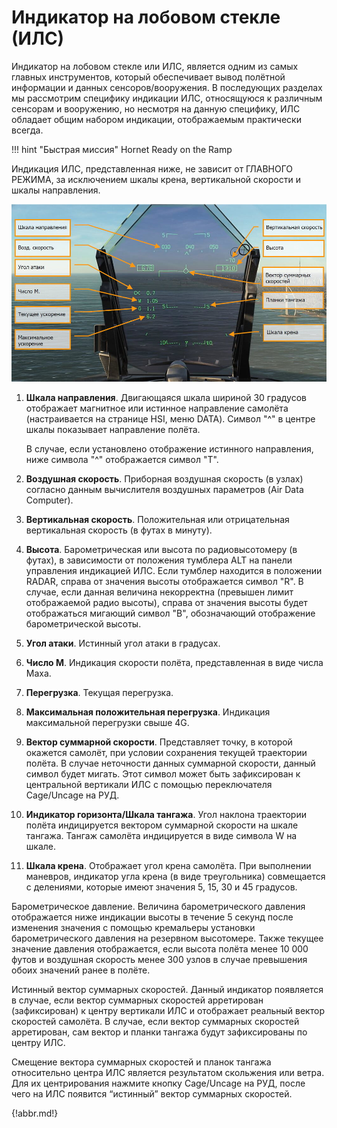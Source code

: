 # Индикатор на лобовом стекле (ИЛС)

Индикатор на лобовом стекле или ИЛС, является одним из самых главных инструментов, который
обеспечивает вывод полётной информации и данных сенсоров/вооружения. В последующих
разделах мы рассмотрим специфику индикации ИЛС, относящуюся к различным сенсорам и
вооружению, но несмотря на данную специфику, ИЛС обладает общим набором индикации,
отображаемым практически всегда.

!!! hint "Быстрая миссия"
    Hornet Ready on the Ramp

Индикация ИЛС, представленная ниже, не зависит от ГЛАВНОГО РЕЖИМА, за исключением
шкалы крена, вертикальной скорости и шкалы направления.

![Рисунок 40. Базовая информация ИЛС](img/84-1.jpg)

1. **Шкала направления**. Двигающаяся шкала шириной 30 градусов отображает
магнитное или истинное направление самолёта (настраивается на странице HSI, меню
DATA). Символ "^" в центре шкалы показывает направление полёта.

    В случае, если установлено отображение истинного направления, ниже символа "^" отображается символ "Т".

2. **Воздушная скорость**. Приборная воздушная скорость (в узлах) согласно данным
вычислителя воздушных параметров (Air Data Computer).

3.  **Вертикальная скорость**. Положительная или отрицательная вертикальная скорость
(в футах в минуту).

4. **Высота**. Барометрическая или высота по радиовысотомеру (в футах), в зависимости
от положения тумблера ALT на панели управления индикацией ИЛС. Если тумблер
находится в положении RADAR, справа от значения высоты отображается символ "R".
В случае, если данная величина некорректна (превышен лимит отображаемой радио
высоты), справа от значения высоты будет отображаться мигающий символ "B",
обозначающий отображение барометрической высоты.

5. **Угол атаки**. Истинный угол атаки в градусах.

6. **Число М**. Индикация скорости полёта, представленная в виде числа Маха.

7. **Перегрузка**. Текущая перегрузка.

8. **Максимальная положительная перегрузка**. Индикация максимальной перегрузки свыше 4G.

9. **Вектор суммарной скорости**. Представляет точку, в которой окажется самолёт, при
условии сохранения текущей траектории полёта. В случае неточности данных
суммарной скорости, данный символ будет мигать. Этот символ может быть
зафиксирован к центральной вертикали ИЛС с помощью переключателя Сage/Uncage
на РУД.

10. **Индикатор горизонта/Шкала тангажа**. Угол наклона траектории полёта
индицируется вектором суммарной скорости на шкале тангажа. Тангаж самолёта
индицируется в виде символа W на шкале.

11. **Шкала крена**. Отображает угол крена самолёта. При выполнении маневров,
индикатор угла крена (в виде треугольника) совмещается с делениями, которые имеют
значения 5, 15, 30 и 45 градусов.

Барометрическое давление. Величина барометрического давления отображается ниже
индикации высоты в течение 5 секунд после изменения значения с помощью кремальеры
установки барометрического давления на резервном высотомере. Также текущее значение
давления отображается, если высота полёта менее 10 000 футов и воздушная скорость
менее 300 узлов в случае превышения обоих значений ранее в полёте.

Истинный вектор суммарных скоростей. Данный индикатор появляется в случае, если
вектор суммарных скоростей арретирован (зафиксирован) к центру вертикали ИЛС и
отображает реальный вектор скоростей самолёта. В случае, если вектор суммарных
скоростей арретирован, сам вектор и планки тангажа будут зафиксированы по центру ИЛС.

Смещение вектора суммарных скоростей и планок тангажа относительно центра ИЛС
является результатом скольжения или ветра. Для их центрирования нажмите кнопку
Cage/Uncage на РУД, после чего на ИЛС появится “истинный” вектор суммарных скоростей.

{!abbr.md!}
